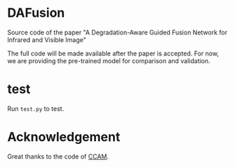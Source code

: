 # DAFusion
Source code of the paper "A Degradation-Aware Guided Fusion Network for Infrared and Visible Image"

The full code will be made available after the paper is accepted. For now, we are providing the pre-trained model for comparison and validation.

# test
Run `test.py` to test.

# Acknowledgement
Great thanks to the code of [CCAM](https://github.com/CVI-SZU/CCAM).

